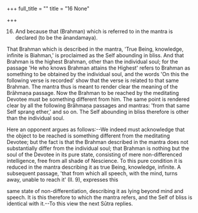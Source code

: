 +++
full_title = ""
title = "16 None"

+++


16. And because that (Brahman) which is referred to in the mantra is declared (to be the ānandamaya).

That Brahman which is described in the mantra, 'True Being, knowledge, infinite is Biahman,' is proclaimed as the Self abounding in bliss. And that Brahman is the highest Brahman, other than the individual soul; for the passage 'He who knows Brahman attains the Highest' refers to Brahman as something to be obtained by the individual soul, and the words 'On this the following verse is recorded' show that the verse is related to that same Brahman. The mantra thus is meant to render clear the meaning of the Brāhmaṇa passage. Now the Brahman to be reached by the meditating Devotee must be something different from him. The same point is rendered clear by all the following Brāhmaṇa passages and mantras: 'from that same Self sprang ether,' and so on. The Self abounding in bliss therefore is other than the individual soul.

Here an opponent argues as follows:--We indeed must acknowledge that the object to be reached is something different from the meditating Devotee; but the fact is that the Brahman described in the mantra does not substantially differ from the individual soul; that Brahman is nothing but the soul of the Devotee in its pure state, consisting of mere non-differenced intelligence, free from all shade of Nescience. To this pure condition it is reduced in the mantra describing it as true Being, knowledge, infinite. A subsequent passage, 'that from which all speech, with the mind, turns away, unable to reach it' (II. 9), expresses this

same state of non-differentiation, describing it as lying beyond mind and speech. It is this therefore to which the mantra refers, and the Self of bliss is identical with it.--To this view the next Sūtra replies.

